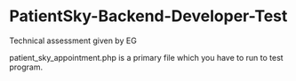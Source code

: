 # PatientSky-Backend-Developer-Test
Technical assessment given by EG


patient_sky_appointment.php is a primary file which you have to run to test program.